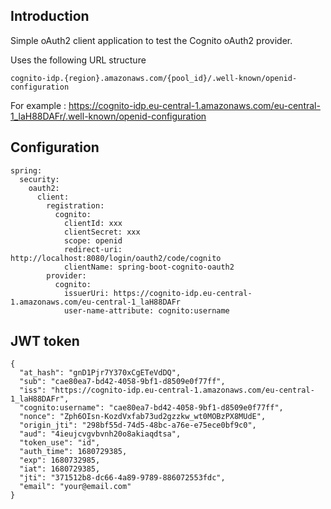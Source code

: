 ## Introduction

Simple oAuth2 client application to test the Cognito oAuth2 provider.

Uses the following URL structure 

```
cognito-idp.{region}.amazonaws.com/{pool_id}/.well-known/openid-configuration
```

For example :
https://cognito-idp.eu-central-1.amazonaws.com/eu-central-1_laH88DAFr/.well-known/openid-configuration


## Configuration

```
spring:
  security:
    oauth2:
      client:
        registration:
          cognito:
            clientId: xxx
            clientSecret: xxx
            scope: openid
            redirect-uri: http://localhost:8080/login/oauth2/code/cognito
            clientName: spring-boot-cognito-oauth2
        provider:
          cognito:
            issuerUri: https://cognito-idp.eu-central-1.amazonaws.com/eu-central-1_laH88DAFr
            user-name-attribute: cognito:username

```

## JWT token

```
{
  "at_hash": "gnD1Pjr7Y370xCgETeVdDQ",
  "sub": "cae80ea7-bd42-4058-9bf1-d8509e0f77ff",
  "iss": "https://cognito-idp.eu-central-1.amazonaws.com/eu-central-1_laH88DAFr",
  "cognito:username": "cae80ea7-bd42-4058-9bf1-d8509e0f77ff",
  "nonce": "Zph6OIsn-KozdVxfab73ud2gzzkw_wt0MOBzPX8MUdE",
  "origin_jti": "298bf55d-74d5-48bc-a76e-e75ece0bf9c0",
  "aud": "4ieujcvgvbvnh20o8akiaqdtsa",
  "token_use": "id",
  "auth_time": 1680729385,
  "exp": 1680732985,
  "iat": 1680729385,
  "jti": "371512b8-dc66-4a89-9789-886072553fdc",
  "email": "your@email.com"
}
```